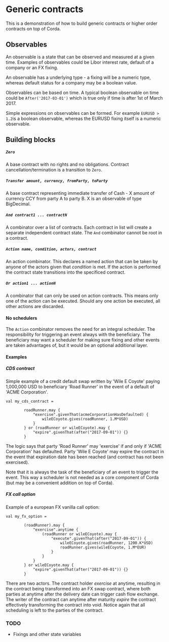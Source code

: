 # Generic contracts
 
This is a demonstration of how to build generic contracts or higher order contracts on top of Corda.

## Observables

An observable is a state that can be observed and measured at a given time. Examples of observables could be Libor interest rate, default of a company or an FX fixing.

An observable has a underlying type - a fixing will be a numeric type, whereas default status for a company may be a boolean value.

Observables can be based on time. A typical boolean observable on time could be ``After('2017-03-01')`` which is true only if time is after 1st of March 2017.

Simple expressions on observables can be formed. For example ``EURUSD > 1.2``is a boolean observable, whereas the EURUSD fixing itself is a numeric observable.


## Building blocks

##### ``Zero``
A base contract with no rights and no obligations. Contract cancellation/termination is a transition to ``Zero``.

##### ``Transfer amount, currency, fromParty, toParty``
A base contract representing immediate transfer of Cash - X amount of currency CCY from party A to party B. X is an observable of type BigDecimal.

##### ``And contract1 ... contractN``
A combinator over a list of contracts. Each contract in list will create a separate independent contract state. The ``And`` combinator cannot be root in a contract.

##### ``Action name, condition, actors, contract``
An action combinator. This declares a named action that can be taken by anyone of the actors given that _condition_ is met. If the action is performed the contract state transitions into the specificed contract.

##### ``Or action1 ... actionN``
A combinator that can only be used on action contracts. This means only one of the action can be executed. Should any one action be executed, all other actions are discarded.

#### No schedulers
The ``Action`` combinator removes the need for an integral scheduler. The responsibility for triggering an event always with the beneficiary. The beneficiary may want a scheduler for making sure fixing and other events are taken advantages of, but it would be an optional additional layer.

#### Examples

##### CDS contract
Simple example of a credit default swap written by 'Wile E Coyote' paying 1,000,000 USD to beneficiary 'Road Runner' in the event of a default of 'ACME Corporation'.

```
val my_cds_contract =

        roadRunner.may {
            "exercise".givenThat(acmeCorporationHasDefaulted) {
                wileECoyote.gives(roadRunner, 1.M*USD)
            }
        } or (roadRunner or wileECoyote).may {
            "expire".givenThat(after("2017-09-01")) {}
        }
```

The logic says that party 'Road Runner' may 'exercise' if and only if 'ACME Corporation' has defaulted. Party 'Wile E Coyote' may expire the contract in the event that expiration date has been reached (and contract has not been
exercised).

Note that it is always the task of the beneficiary of an event to trigger the event. This way a scheduler is not needed as a core component of Corda (but may be a convenient addition on top of Corda).


##### FX call option
Example of a european FX vanilla call option:
```
val my_fx_option =

        (roadRunner).may {
            "exercise".anytime {
                (roadRunner or wileECoyote).may {
                    "execute".givenThat(after("2017-09-01")) {
                        wileECoyote.gives(roadRunner, 1200.K*USD)
                        roadRunner.gives(wileECoyote, 1.M*EUR)
                    }
                }
            }
        } or wileECoyote.may {
            "expire".givenThat(after("2017-09-01")) {}
        }
```

There are two actors. The contract holder _exercise_ at anytime, resulting in the contract being transformed into an FX swap contract, where both parties at anytime after the delivery date can trigger cash flow exchange. The writer of the contract can anytime after maturity _expire_ the contract effectively transforming the contract into void. Notice again that all scheduling is left to the parties of the contract.

### TODO

-  Fixings and other state variables